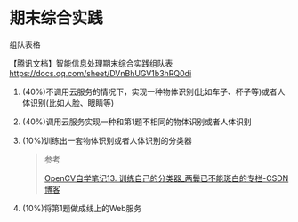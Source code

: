 # 期末综合实践

组队表格

【腾讯文档】智能信息处理期末综合实践组队表
https://docs.qq.com/sheet/DVnBhUGV1b3hRQ0di

1. (40%)不调用云服务的情况下，实现一种物体识别(比如车子、杯子等)或者人体识别(比如人脸、眼睛等)

2. (40%)调用云服务实现一种和第1题不相同的物体识别或者人体识别

3. (10%)训练出一套物体识别或者人体识别的分类器

   > 参考
   >
   > [OpenCV自学笔记13. 训练自己的分类器_两鬓已不能斑白的专栏-CSDN博客](https://blog.csdn.net/u010429424/article/details/74542077)

4. (10%)将第1题做成线上的Web服务